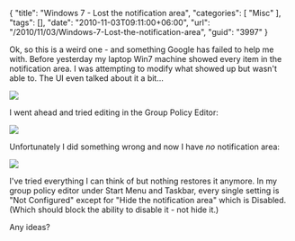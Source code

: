 {
	"title": "Windows 7 - Lost the notification area",
	"categories": [
		"Misc"
	],
	"tags": [],
	"date": "2010-11-03T09:11:00+06:00",
	"url": "/2010/11/03/Windows-7-Lost-the-notification-area",
	"guid": "3997"
}

Ok, so this is a weird one - and something Google has failed to help me with. Before yesterday my laptop Win7 machine showed every item in the notification area. I was attempting to modify what showed up but wasn't able to. The UI even talked about it a bit...

<img src="https://static.raymondcamden.com/images/screen32.png" />

I went ahead and tried editing in the Group Policy Editor: 

<img src="https://static.raymondcamden.com/images/cfjedi/screen33.png" />

Unfortunately I did something wrong and now I have <i>no</i> notification area:

<img src="https://static.raymondcamden.com/images/cfjedi/screen34.png" />

I've tried everything I can think of but nothing restores it anymore. In my group policy editor under Start Menu and Taskbar, every single setting is "Not Configured" except for "Hide the notification area" which is Disabled. (Which should block the ability to disable it - not hide it.)

Any ideas?